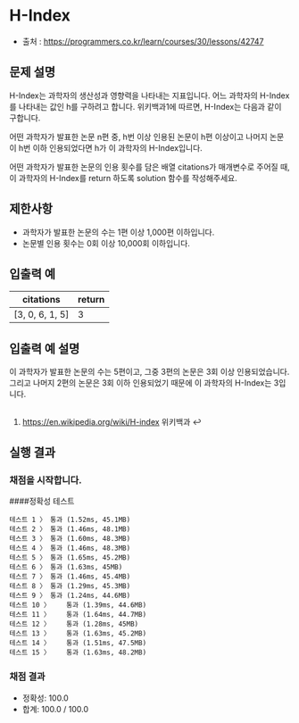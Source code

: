 # H-Index
* 출처 : https://programmers.co.kr/learn/courses/30/lessons/42747

## 문제 설명
H-Index는 과학자의 생산성과 영향력을 나타내는 지표입니다. 어느 과학자의 H-Index를 나타내는 값인 h를 구하려고 합니다. 위키백과1에 따르면, H-Index는 다음과 같이 구합니다.

어떤 과학자가 발표한 논문 n편 중, h번 이상 인용된 논문이 h편 이상이고 나머지 논문이 h번 이하 인용되었다면 h가 이 과학자의 H-Index입니다.

어떤 과학자가 발표한 논문의 인용 횟수를 담은 배열 citations가 매개변수로 주어질 때, 이 과학자의 H-Index를 return 하도록 solution 함수를 작성해주세요.

## 제한사항
* 과학자가 발표한 논문의 수는 1편 이상 1,000편 이하입니다.
* 논문별 인용 횟수는 0회 이상 10,000회 이하입니다.

## 입출력 예
| citations | return |
| --- | --- |
| [3, 0, 6, 1, 5] | 3 |

## 입출력 예 설명
이 과학자가 발표한 논문의 수는 5편이고, 그중 3편의 논문은 3회 이상 인용되었습니다. 그리고 나머지 2편의 논문은 3회 이하 인용되었기 때문에 이 과학자의 H-Index는 3입니다.

##
1. https://en.wikipedia.org/wiki/H-index 위키백과 ↩

## 실행 결과
### 채점을 시작합니다.
####정확성  테스트
```
테스트 1 〉	통과 (1.52ms, 45.1MB)
테스트 2 〉	통과 (1.46ms, 48.1MB)
테스트 3 〉	통과 (1.60ms, 48.3MB)
테스트 4 〉	통과 (1.46ms, 48.3MB)
테스트 5 〉	통과 (1.65ms, 45.2MB)
테스트 6 〉	통과 (1.63ms, 45MB)
테스트 7 〉	통과 (1.46ms, 45.4MB)
테스트 8 〉	통과 (1.29ms, 45.3MB)
테스트 9 〉	통과 (1.24ms, 44.6MB)
테스트 10 〉	통과 (1.39ms, 44.6MB)
테스트 11 〉	통과 (1.64ms, 44.7MB)
테스트 12 〉	통과 (1.28ms, 45MB)
테스트 13 〉	통과 (1.63ms, 45.2MB)
테스트 14 〉	통과 (1.51ms, 47.5MB)
테스트 15 〉	통과 (1.63ms, 48.2MB)
```
### 채점 결과
* 정확성: 100.0
* 합계: 100.0 / 100.0